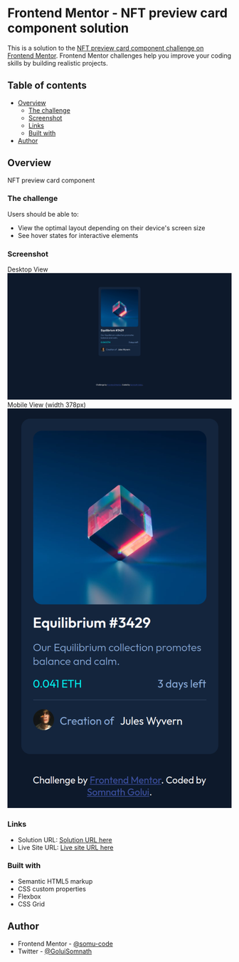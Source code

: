 # Frontend Mentor - NFT preview card component solution

This is a solution to the [NFT preview card component challenge on Frontend Mentor](https://www.frontendmentor.io/challenges/nft-preview-card-component-SbdUL_w0U). Frontend Mentor challenges help you improve your coding skills by building realistic projects.

## Table of contents

- [Overview](#overview)
  - [The challenge](#the-challenge)
  - [Screenshot](#screenshot)
  - [Links](#links)
  - [Built with](#built-with)
- [Author](#author)

## Overview

NFT preview card component

### The challenge

Users should be able to:

- View the optimal layout depending on their device's screen size
- See hover states for interactive elements

### Screenshot

Desktop View
![](./screenshots/desktop-view.png)
Mobile View (width 378px)
![](./screenshots/mobile-view.png)

### Links

- Solution URL: [Solution URL here](https://www.frontendmentor.io/solutions/nft-preview-card-component-6xAXzFXpxf)
- Live Site URL: [Live site URL here](https://nft-preview-card-component-5rx.pages.dev/)

### Built with

- Semantic HTML5 markup
- CSS custom properties
- Flexbox
- CSS Grid

## Author

- Frontend Mentor - [@somu-code](https://www.frontendmentor.io/profile/somu-code)
- Twitter - [@GoluiSomnath](https://www.twitter.com/GoluiSomnath)
